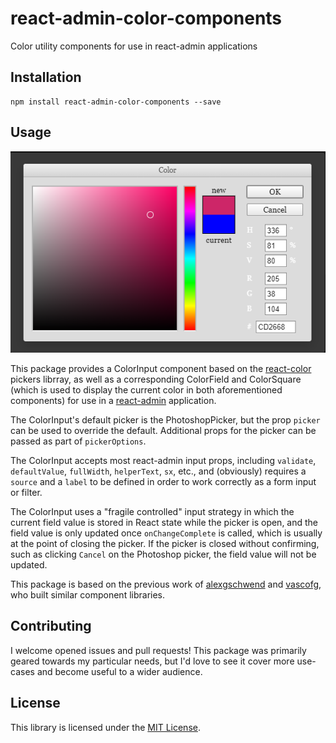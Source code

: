 # react-admin-color-components

Color utility components for use in react-admin applications

## Installation

```
npm install react-admin-color-components --save
```

## Usage

![colorpicker.png](assets/colorpicker.png)

This package provides a ColorInput component based on the [react-color](https://www.npmjs.com/package/react-color) pickers librray, as well as a corresponding ColorField and ColorSquare (which is used to display the current color in both aforementioned components) for use in a [react-admin](https://marmelab.com/react-admin/) application.

The ColorInput's default picker is the PhotoshopPicker, but the prop `picker` can be used to override the default. Additional props for the picker can be passed as part of `pickerOptions`.

The ColorInput accepts most react-admin input props, including `validate`, `defaultValue`, `fullWidth`, `helperText`, `sx`, etc., and (obviously) requires a `source` and a `label` to be defined in order to work correctly as a form input or filter.

The ColorInput uses a "fragile controlled" input strategy in which the current field value is stored in React state while the picker is open, and the field value is only updated once `onChangeComplete` is called, which is usually at the point of closing the picker. If the picker is closed without confirming, such as clicking `Cancel` on the Photoshop picker, the field value will not be updated.

This package is based on the previous work of [alexgschwend](https://github.com/alexgschwend) and [vascofg](https://github.com/vascofg), who built similar component libraries.

## Contributing

I welcome opened issues and pull requests! This package was primarily geared towards my particular needs, but I'd love to see it cover more use-cases and become useful to a wider audience.

## License

This library is licensed under the [MIT License](LICENSE).

